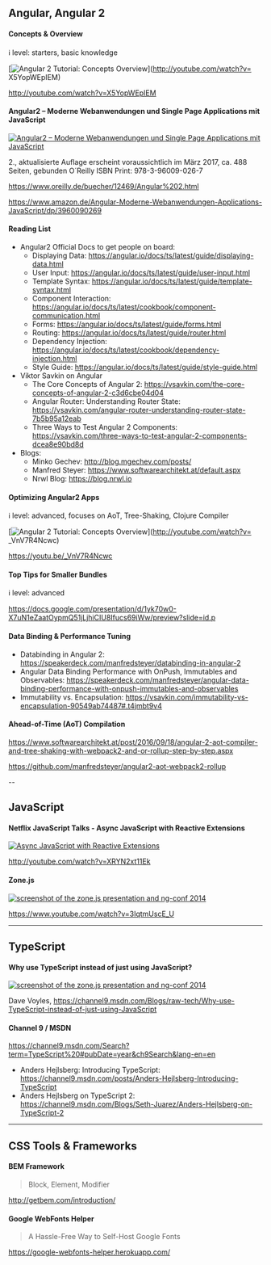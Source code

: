 ## Angular, Angular 2

#### Concepts & Overview

:information_source:  level: starters, basic knowledge

[![Angular 2 Tutorial: Concepts Overview](https://img.youtube.com/vi/X5YopWEpIEM/0.jpg)](http://youtube.com/watch?v= X5YopWEpIEM)

http://youtube.com/watch?v=X5YopWEpIEM

#### Angular2 – Moderne Webanwendungen und Single Page Applications mit JavaScript

[![Angular2 – Moderne Webanwendungen und Single Page Applications mit JavaScript](https://images-na.ssl-images-amazon.com/images/I/515Ly8v9unL._SX353_BO1,204,203,200_.jpg)](https://www.amazon.de/Angular-Moderne-Webanwendungen-Applications-JavaScript/dp/3960090269/ref=sr_1_11?ie=UTF8&qid=1477759814&sr=8-11&keywords=angular)

2., aktualisierte Auflage
erscheint voraussichtlich im März 2017, ca. 488 Seiten, gebunden 
O´Reilly
ISBN Print: 978-3-96009-026-7

https://www.oreilly.de/buecher/12469/Angular%202.html

https://www.amazon.de/Angular-Moderne-Webanwendungen-Applications-JavaScript/dp/3960090269

#### Reading List

* Angular2 Official Docs to get people on board:
  * Displaying Data: https://angular.io/docs/ts/latest/guide/displaying-data.html
  * User Input: https://angular.io/docs/ts/latest/guide/user-input.html
  * Template Syntax: https://angular.io/docs/ts/latest/guide/template-syntax.html
  * Component Interaction: https://angular.io/docs/ts/latest/cookbook/component-communication.html
  * Forms: https://angular.io/docs/ts/latest/guide/forms.html
  * Routing: https://angular.io/docs/ts/latest/guide/router.html
  * Dependency Injection: https://angular.io/docs/ts/latest/cookbook/dependency-injection.html
  * Style Guide: https://angular.io/docs/ts/latest/guide/style-guide.html
* Viktor Savkin on Angular
  * The Core Concepts of Angular 2: https://vsavkin.com/the-core-concepts-of-angular-2-c3d6cbe04d04
  * Angular Router: Understanding Router State: https://vsavkin.com/angular-router-understanding-router-state-7b5b95a12eab
  * Three Ways to Test Angular 2 Components: https://vsavkin.com/three-ways-to-test-angular-2-components-dcea8e90bd8d
* Blogs:
  * Minko Gechev: http://blog.mgechev.com/posts/
  * Manfred Steyer: https://www.softwarearchitekt.at/default.aspx
  * Nrwl Blog: https://blog.nrwl.io


#### Optimizing Angular2 Apps

:information_source: level: advanced, focuses on AoT, Tree-Shaking, Clojure Compiler

[![Angular 2 Tutorial: Concepts Overview](https://img.youtube.com/vi/_VnV7R4Ncwc/0.jpg)](http://youtube.com/watch?v= _VnV7R4Ncwc)

https://youtu.be/_VnV7R4Ncwc


#### Top Tips for Smaller Bundles

:information_source: level: advanced

https://docs.google.com/presentation/d/1yk70w0-X7uN1eZaatOypmQ51jLjhiCIU8Ifucs69iWw/preview?slide=id.p


#### Data Binding & Performance Tuning

* Databinding in Angular 2: https://speakerdeck.com/manfredsteyer/databinding-in-angular-2
* Angular Data Binding Performance with OnPush, Immutables and Observables: https://speakerdeck.com/manfredsteyer/angular-data-binding-performance-with-onpush-immutables-and-observables
* Immutability vs. Encapsulation: https://vsavkin.com/immutability-vs-encapsulation-90549ab74487#.t4jmbt9v4

#### Ahead-of-Time (AoT) Compilation

https://www.softwarearchitekt.at/post/2016/09/18/angular-2-aot-compiler-and-tree-shaking-with-webpack2-and-or-rollup-step-by-step.aspx

https://github.com/manfredsteyer/angular2-aot-webpack2-rollup


--



## JavaScript

#### Netflix JavaScript Talks - Async JavaScript with Reactive Extensions

[![Async JavaScript with Reactive Extensions](http://img.youtube.com/vi/XRYN2xt11Ek/0.jpg)](http://youtube.com/watch?v=XRYN2xt11Ek)

http://youtube.com/watch?v=XRYN2xt11Ek

#### Zone.js

[![screenshot of the zone.js presentation and ng-conf 2014](http://img.youtube.com/vi/3IqtmUscE_U/0.jpg)](http://youtube.com/watch?v=3IqtmUscE_U)


https://www.youtube.com/watch?v=3IqtmUscE_U


---


## TypeScript


#### Why use TypeScript instead of just using JavaScript?

[![screenshot of the zone.js presentation and ng-conf 2014](https://sec.ch9.ms/ch9/6b3c/74c96ac1-0b91-4567-be18-b9d4997a6b3c/whyusetypescript_960.jpg)](https://channel9.msdn.com/Blogs/raw-tech/Why-use-TypeScript-instead-of-just-using-JavaScript)

Dave Voyles, https://channel9.msdn.com/Blogs/raw-tech/Why-use-TypeScript-instead-of-just-using-JavaScript


#### Channel 9 / MSDN

https://channel9.msdn.com/Search?term=TypeScript%20#pubDate=year&ch9Search&lang-en=en

  * Anders Hejlsberg: Introducing TypeScript: https://channel9.msdn.com/posts/Anders-Hejlsberg-Introducing-TypeScript
  * Anders Hejlsberg on TypeScript 2: https://channel9.msdn.com/Blogs/Seth-Juarez/Anders-Hejlsberg-on-TypeScript-2



---

## CSS Tools & Frameworks

#### BEM Framework

> Block, Element, Modifier

http://getbem.com/introduction/


#### Google WebFonts Helper

> A Hassle-Free Way to Self-Host Google Fonts

https://google-webfonts-helper.herokuapp.com/


